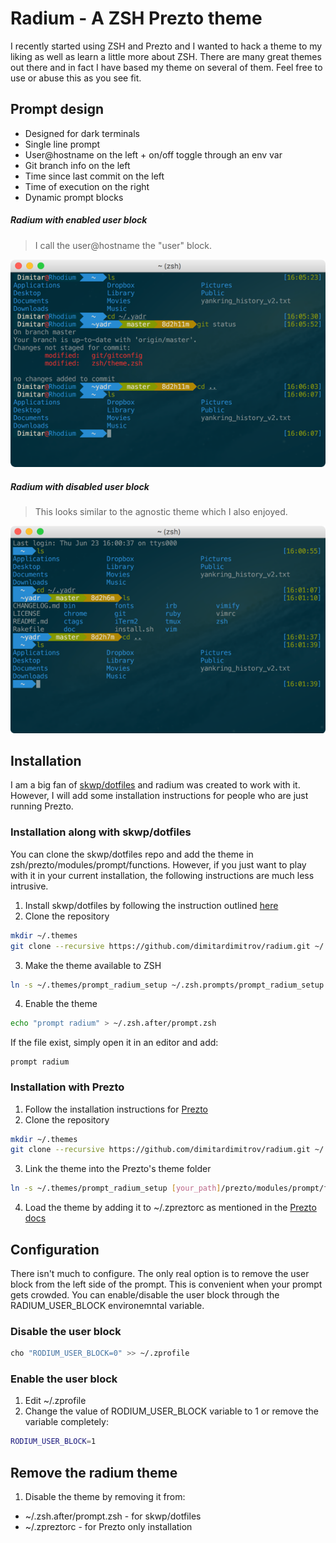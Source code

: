 # Radium - A ZSH Prezto theme

I recently started using ZSH and Prezto and I wanted to hack a theme to my liking
as well as learn a little more about ZSH. There are many great themes out there
and in fact I have based my theme on several of them. Feel free to use or abuse
this as you see fit.

## Prompt design
- Designed for dark terminals
- Single line prompt
- User@hostname on the left + on/off toggle through an env var
- Git branch info on the left
- Time since last commit on the left
- Time of execution on the right
- Dynamic prompt blocks

##### Radium with enabled user block
> I call the user@hostname the "user" block.

![](radium-user-block-on.png)

##### Radium with disabled user block
> This looks similar to the agnostic theme which I also enjoyed.

![](radium-user-block-off.png)

## Installation

I am a big fan of [skwp/dotfiles](https://github.com/skwp/dotfiles) and radium was created to work with it. However, I will add some installation instructions for people who are just running Prezto.

### Installation along with skwp/dotfiles
You can clone the skwp/dotfiles repo and add the theme in zsh/prezto/modules/prompt/functions. However, if you just want to play with it in your current installation, the following instructions are much less intrusive.

1. Install skwp/dotfiles by following the instruction outlined [here](https://github.com/skwp/dotfiles#installation)
2. Clone the repository
```bash
mkdir ~/.themes
git clone --recursive https://github.com/dimitardimitrov/radium.git ~/.themes/radium
```
3. Make the theme available to ZSH
```bash
ln -s ~/.themes/prompt_radium_setup ~/.zsh.prompts/prompt_radium_setup
``` 
4. Enable the theme
```bash
echo "prompt radium" > ~/.zsh.after/prompt.zsh
```
If the file exist, simply open it in an editor and add:
```
prompt radium
```

### Installation with Prezto
1. Follow the installation instructions for [Prezto](https://github.com/sorin-ionescu/prezto)
2. Clone the repository
```bash
mkdir ~/.themes
git clone --recursive https://github.com/dimitardimitrov/radium.git ~/.themes/radium
```
3. Link the theme into the Prezto's theme folder
```bash
ln -s ~/.themes/prompt_radium_setup [your_path]/prezto/modules/prompt/functions/prompt_radium_setup
```
4. Load the theme by adding it to ~/.zpreztorc as mentioned in the [Prezto docs](https://github.com/sorin-ionescu/prezto)


## Configuration
There isn't much to configure. The only real option is to remove the user block from the left side of the prompt. This is convenient when your prompt gets crowded. You can enable/disable the user block through the RADIUM_USER_BLOCK environemntal variable. 

### Disable the user block
```bash
cho "RODIUM_USER_BLOCK=0" >> ~/.zprofile
```
### Enable the user block
1. Edit ~/.zprofile
2. Change the value of RODIUM_USER_BLOCK variable to 1 or remove the variable completely:
```bash
RODIUM_USER_BLOCK=1
```

## Remove the radium theme
1. Disable the theme by removing it from:
- ~/.zsh.after/prompt.zsh - for skwp/dotfiles
- ~/.zpreztorc - for Prezto only installation

